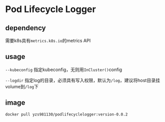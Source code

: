 # Pod Lifecycle Logger

## dependency

需要k8s具有`metrics.k8s.io`的metrics API

## usage

`--kubeconfig` 指定kubeconfig，无则用`InCluster()`config

`--logdir` 指定log的目录，必须具有写入权限，默认为`/log`，建议将host目录挂volume到`/log`下

## image

`docker pull yzs981130/podlifecyclelogger:version-0.0.2`

